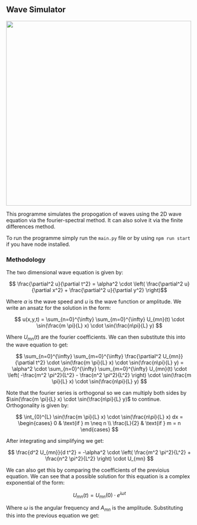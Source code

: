 ## Wave Simulator

<centre>
<img src="https://raw.githubusercontent.com/thenu-k/WaveSimulator/main/Media/animation_2023-12-22_15-18-02.gif" height="500">
</centre>

This programme simulates the propogation of waves using the 2D wave equation via the fourier-spectral method. It can also solve it via the finite differences method.

To run the programme simply run the `main.py` file or by using `npm run start` if you have node installed.

### Methodology

The two dimensional wave equation is given by:



$$ \frac{\partial^2 u}{\partial t^2} = \alpha^2 \cdot \left( \frac{\partial^2 u}{\partial x^2} + \frac{\partial^2 u}{\partial y^2} \right)$$

Where $\alpha$ is the wave speed and $u$ is the wave function or amplitude. We write an ansatz for the solution in the form:

$$ u(x,y,t) = \sum_{n=0}^{\infty} \sum_{m=0}^{\infty} U_{mn}(t) \cdot \sin(\frac{m \pi}{L} x) \cdot \sin(\frac{n\pi}{L} y) $$

Where $U_{mn}(t)$ are the fourier coefficients. We can then substitute this into the wave equation to get:

$$ \sum_{n=0}^{\infty} \sum_{m=0}^{\infty} \frac{\partial^2 U_{mn}}{\partial t^2} \cdot \sin(\frac{m \pi}{L} x) \cdot \sin(\frac{n\pi}{L} y) = \alpha^2 \cdot \sum_{n=0}^{\infty} \sum_{m=0}^{\infty} U_{mn}(t) \cdot \left( -\frac{m^2 \pi^2}{L^2} - \frac{n^2 \pi^2}{L^2} \right) \cdot \sin(\frac{m \pi}{L} x) \cdot \sin(\frac{n\pi}{L} y) $$

Note that the fourier series is orthogonal so we can multiply both sides by $\sin(\frac{m \pi}{L} x) \cdot \sin(\frac{n\pi}{L} y)$ to continue. Orthogonality is given by:

$$ \int_{0}^{L} \sin(\frac{m \pi}{L} x) \cdot \sin(\frac{n\pi}{L} x) dx = \begin{cases} 0 & \text{if } m \neq n \\ \frac{L}{2} & \text{if } m = n \end{cases} $$

After integrating and simplifying we get:

$$ \frac{d^2 U_{mn}}{d t^2} = -\alpha^2 \cdot \left( \frac{m^2 \pi^2}{L^2} + \frac{n^2 \pi^2}{L^2} \right) \cdot U_{mn} $$

We can also get this by comparing the coefficients of the previoius equation. We can see that a possible solution for this equation is a complex exponential of the form:

$$ U_{mn}(t) = U_{mn}(0) \cdot e^{i \omega t} $$

Where $\omega$ is the angular frequency and $A_{mn}$ is the amplitude. Substituting this into the previous equation we get: